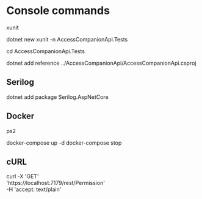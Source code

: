 # Console commands

 xunit

dotnet new xunit -n AccessCompanionApi.Tests

cd AccessCompanionApi.Tests

dotnet add reference ../AccessCompanionApi/AccessCompanionApi.csproj

## Serilog

dotnet add package Serilog.AspNetCore

## Docker

ps2

docker-compose up -d
docker-compose stop

## cURL

curl -X 'GET' \
  'https://localhost:7179/rest/Permission' \
  -H 'accept: text/plain'